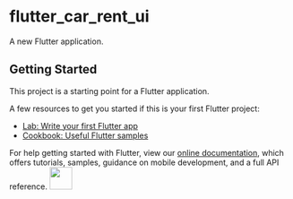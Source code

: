 # flutter_car_rent_ui

A new Flutter application.

## Getting Started

This project is a starting point for a Flutter application.

A few resources to get you started if this is your first Flutter project:

- [Lab: Write your first Flutter app](https://flutter.dev/docs/get-started/codelab)
- [Cookbook: Useful Flutter samples](https://flutter.dev/docs/cookbook)

For help getting started with Flutter, view our 
[online documentation](https://flutter.dev/docs), which offers tutorials, 
samples, guidance on mobile development, and a full API reference.
<img src="https://drive.google.com/open?id=1pGjDYjv4kT3OmWvePs8pxsrUa-wu3qIV" width="40" height="40" />

